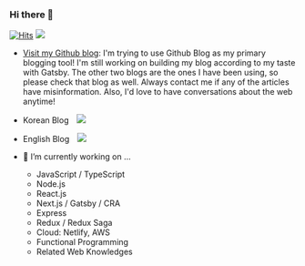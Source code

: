 ### Hi there 👋
[![Hits](https://hits.seeyoufarm.com/api/count/incr/badge.svg?url=https%3A%2F%2Fgithub.com%2Fhayoung0Lee&count_bg=%2379C83D&title_bg=%23555555&icon=&icon_color=%23E7E7E7&title=hits&edge_flat=false)](https://hits.seeyoufarm.com)
![](https://img.shields.io/github/followers/hayoung0Lee?style=social)

- [Visit my Github blog](https://hayoung0lee.github.io/): I'm trying to use Github Blog as my primary blogging tool! I'm still working on building my blog according to my taste with Gatsby. The other two blogs are the ones I have been using, so please check that blog as well. Always contact me if any of the articles have misinformation. Also, I'd love to have conversations about the web anytime!

- Korean Blog
    <a href="https://mytutorials.tistory.com/">
        <img 
            src="http://img.shields.io/badge/-Tech%20Blog-655ced?style=flat&logo=github&link=https://mytutorials.tistory.com/"
            style="height : auto; margin-left : 10px; margin-right : 10px;"/>
    </a>

- English Blog
    <a href="https://hayoung.hashnode.dev/">
        <img 
            src="http://img.shields.io/badge/-Tech%20Blog-655ced?style=flat&logo=github&link=https://mytutorials.tistory.com/"
            style="height : auto; margin-left : 10px; margin-right : 10px;"/>
    </a>

- 🔭 I’m currently working on ...
  - JavaScript / TypeScript
  - Node.js 
  - React.js 
  - Next.js / Gatsby / CRA
  - Express
  - Redux / Redux Saga 
  - Cloud: Netlify, AWS  
  - Functional Programming
  - Related Web Knowledges

<!--
**hayoung0Lee/hayoung0Lee** is a ✨ _special_ ✨ repository because its `README.md` (this file) appears on your GitHub profile.

Here are some ideas to get you started:

- 🔭 I’m currently working on ...
- 🌱 I’m currently learning ...
- 👯 I’m looking to collaborate on ...
- 🤔 I’m looking for help with ...
- 💬 Ask me about ...
- 📫 How to reach me: ...
- 😄 Pronouns: ...
- ⚡ Fun fact: ...
-->
